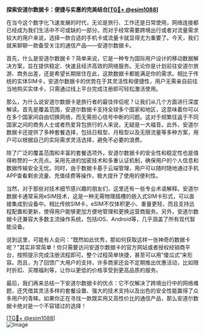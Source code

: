 **探索安道尔数据卡：便捷与实惠的完美结合[[TG💪+ @esim1088](https://t.me/s/esim1088)]**

在当今这个数字化飞速发展的时代，无论是旅行、工作还是日常使用，网络连接都已经成为我们生活中不可或缺的一部分。而对于经常需要跨境出行或者对流量需求较大的用户来说，选择一款合适的手机卡或流量卡就显得尤为重要了。今天，我们就来聊聊一款备受关注的通信产品——安道尔数据卡。

首先，什么是安道尔数据卡？简单来说，它是一种专为国际用户设计的移动数据解决方案，旨在提供稳定、快速且经济高效的网络服务。无论你是计划前往安道尔旅游、商务出差，还是希望长期居住在此，这款数据卡都能满足你的需求。相比于传统的实体SIM卡，安道尔数据卡的优势在于其灵活性和便捷性，用户无需亲自前往当地购买实体卡，只需通过线上平台完成注册即可轻松激活使用。

那么，为什么说安道尔数据卡是旅行者的最佳伴侣呢？让我们从几个方面进行深度解读。首先是覆盖范围，安道尔数据卡支持全球多个国家和地区，这意味着你可以在多个国家间自由切换网络，而无需担心信号中断的问题。这对于频繁往返于不同国家之间的商务人士或者热爱背包旅行的人来说，无疑是一大福音。此外，安道尔数据卡还提供了多种套餐选择，包括日租型、月租型以及无限流量等多种方案，用户可以根据自己的实际需求灵活选择，避免不必要的浪费。

除了广泛的覆盖范围和丰富的套餐选项外，安道尔数据卡的安全性和稳定性也是值得称赞的一大亮点。采用先进的加密技术和多重认证机制，确保用户的个人信息和数据传输安全无忧。同时，由于数据卡基于云端管理，用户可以随时随地通过手机APP查看剩余流量、充值续费等操作，极大提升了使用的便利性。

当然，对于那些对技术细节感兴趣的朋友们，这里还有一些专业术语解释。安道尔数据卡通常采用eSIM技术，这是一种无需物理插槽的嵌入式SIM卡形式，可以直接集成到设备中。相比传统SIM卡，eSIM不仅体积更小、重量更轻，而且支持远程配置和更新，使得用户能够更加方便地管理和更换运营商服务。另外，安道尔数据卡还兼容大多数主流操作系统，包括iOS、Android等，几乎涵盖了所有现代智能设备。

说到这里，可能有人会问：“既然如此优秀，那如何获取这样一张神奇的数据卡呢？”其实非常简单！你只需要访问安道尔数据卡的官方网站或者授权经销商平台，按照提示完成注册流程即可。整个过程简单快捷，甚至可以用“傻瓜式”来形容。而且，为了回馈广大用户的支持，许多商家还会不定期推出优惠活动，比如限时折扣、买赠福利等，让你以更低的价格享受到更高品质的服务。

最后，我们再来总结一下安道尔数据卡的优点：它不仅解决了跨境出行中的网络难题，还凭借其灵活多样的套餐设置、强大的技术支持以及出色的安全性能赢得了众多用户的青睐。如果你正在寻找一款既实用又高性价比的通信产品，那么安道尔数据卡绝对是一个不容错过的选择！

[[TG💪+ @esim1088](https://t.me/s/esim1088)]  
![Image](https://i.postimg.cc/4NQfJmqS/Snipaste-2025-05-13-00-14-12.png)